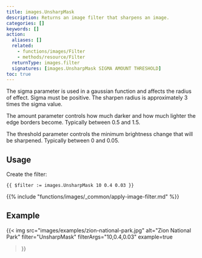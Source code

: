 ```yaml
---
title: images.UnsharpMask
description: Returns an image filter that sharpens an image.
categories: []
keywords: []
action:
  aliases: []
  related:
    - functions/images/Filter
    - methods/resource/Filter
  returnType: images.filter
  signatures: [images.UnsharpMask SIGMA AMOUNT THRESHOLD]
toc: true
---
```


The sigma parameter is used in a gaussian function and affects the radius of effect. Sigma must be positive. The sharpen radius is approximately 3 times the sigma value.

The amount parameter controls how much darker and how much lighter the edge borders become. Typically between 0.5 and 1.5.

The threshold parameter controls the minimum brightness change that will be sharpened. Typically between 0 and 0.05.

## Usage

Create the filter:

```go-html-template
{{ $filter := images.UnsharpMask 10 0.4 0.03 }}
```

{{% include "functions/images/_common/apply-image-filter.md" %}}

## Example

{{< img
  src="images/examples/zion-national-park.jpg"
  alt="Zion National Park"
  filter="UnsharpMask"
  filterArgs="10,0.4,0.03"
  example=true
>}}
